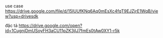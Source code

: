 use case
https://drive.google.com/file/d/15IUUfKNq6Aq0mEsXc4fqT9EJZjrE1WqB/view?usp=drivesdk

đặc tả
https://drive.google.com/open?id=1CugnjDmUSoyFH3aCU11pZK3jlJ7fmEs0tAw0XY1-r5k
